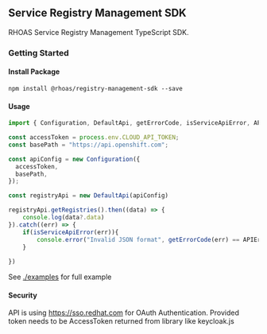 ## Service Registry Management SDK

RHOAS Service Registry Management TypeScript SDK.

### Getting Started

#### Install Package

```
npm install @rhoas/registry-management-sdk --save
```

#### Usage

```ts
import { Configuration, DefaultApi, getErrorCode, isServiceApiError, APIErrorCodes } from "@rhoas/registry-management-sdk";

const accessToken = process.env.CLOUD_API_TOKEN;
const basePath = "https://api.openshift.com";

const apiConfig = new Configuration({
  accessToken,
  basePath,
});

const registryApi = new DefaultApi(apiConfig)

registryApi.getRegistries().then((data) => {
    console.log(data?.data)
}).catch((err) => {
    if(isServiceApiError(err)){
        console.error("Invalid JSON format", getErrorCode(err) == APIErrorCodes.ERROR_5)
    }
   
})
```

See [./examples](https://github.com/redhat-developer/app-services-sdk-core/app-services-sdk-js/tree/main/examples) for full example



#### Security

API is using https://sso.redhat.com for OAuth Authentication.
Provided token needs to be AccessToken returned from library like keycloak.js
